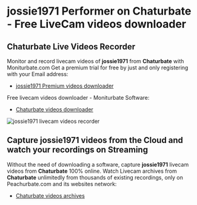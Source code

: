 # jossie1971 Performer on Chaturbate - Free LiveCam videos downloader

## Chaturbate Live Videos Recorder

Monitor and record livecam videos of **jossie1971** from **Chaturbate** with Moniturbate.com
Get a premium trial for free by just and only registering with your Email address:
* [jossie1971 Premium videos downloader](https://moniturbate.com/request-demo-licence-key.html)

Free livecam videos downloader - Moniturbate Software:
* [Chaturbate videos downloader](https://moniturbate.com/moniturbate-download-software.html)

![jossie1971 livecam videos recorder](https://peachurnet.com/templates/moniturbate-software.png)


## Capture jossie1971 videos from the Cloud and watch your recordings on Streaming

Without the need of downloading a software, capture **jossie1971** livecam videos from **Chaturbate** 100% online.
Watch Livecam archives from **Chaturbate** unlimitedly from thousands of existing recordings, only on Peachurbate.com and its websites network:
* [Chaturbate videos archives](https://peachurnet.com/)